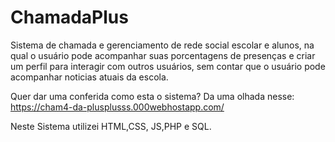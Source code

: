 # ChamadaPlus
Sistema de chamada e gerenciamento de rede social escolar e alunos, na qual o usuário pode acompanhar suas porcentagens de presenças e criar um perfil para interagir com outros usuários, sem contar que o usuário pode acompanhar noticias atuais da escola.

Quer dar uma conferida como esta o sistema? Da uma olhada nesse:
https://cham4-da-plusplusss.000webhostapp.com/


Neste Sistema utilizei HTML,CSS, JS,PHP e SQL.
